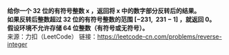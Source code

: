 **给你一个 32 位的有符号整数 x ，返回将 x 中的数字部分反转后的结果。    
如果反转后整数超过 32 位的有符号整数的范围 [−231,  231 − 1] ，就返回 0。    
假设环境不允许存储 64 位整数（有符号或无符号）。**      
来源：力扣（LeetCode）
链接：https://leetcode-cn.com/problems/reverse-integer
